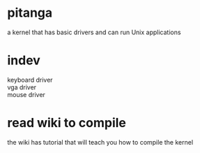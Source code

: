 # pitanga
a kernel that has basic drivers and can run Unix applications
# indev
keyboard driver  
vga driver   
mouse driver  
# read wiki to compile
the wiki has tutorial that will teach you how to compile the kernel

